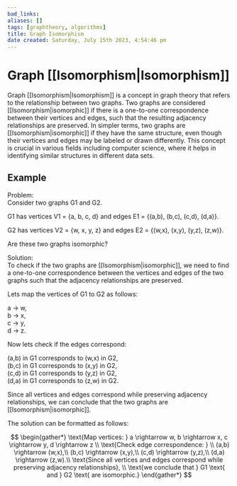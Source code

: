 ```yaml
---
bad_links: 
aliases: []
tags: [graphtheory, algorithms]
title: Graph Isomorphism
date created: Saturday, July 15th 2023, 4:54:46 pm
---
```

# Graph [[Isomorphism|Isomorphism]]

Graph [[Isomorphism|Isomorphism]] is a concept in graph theory that refers to the relationship between two graphs. Two graphs are considered [[Isomorphism|isomorphic]] if there is a one-to-one correspondence between their vertices and edges, such that the resulting adjacency relationships are preserved. In simpler terms, two graphs are [[Isomorphism|isomorphic]] if they have the same structure, even though their vertices and edges may be labeled or drawn differently. This concept is crucial in various fields including computer science, where it helps in identifying similar structures in different data sets.

## Example

Problem:  
Consider two graphs G1 and G2.

G1 has vertices V1 = {a, b, c, d} and edges E1 = {(a,b), (b,c), (c,d), (d,a)}.

G2 has vertices V2 = {w, x, y, z} and edges E2 = {(w,x), (x,y), (y,z), (z,w)}.

Are these two graphs isomorphic?

Solution:  
To check if the two graphs are [[Isomorphism|isomorphic]], we need to find a one-to-one correspondence between the vertices and edges of the two graphs such that the adjacency relationships are preserved.

Lets map the vertices of G1 to G2 as follows:

a -> w,  
b -> x,  
c -> y,  
d -> z.

Now lets check if the edges correspond:

(a,b) in G1 corresponds to (w,x) in G2,  
(b,c) in G1 corresponds to (x,y) in G2,  
(c,d) in G1 corresponds to (y,z) in G2,  
(d,a) in G1 corresponds to (z,w) in G2.

Since all vertices and edges correspond while preserving adjacency relationships, we can conclude that the two graphs are [[Isomorphism|isomorphic]].

The solution can be formatted as follows:

$$
\begin{gather*} 
\text{Map vertices: } a \rightarrow w, b \rightarrow x, c \rightarrow y, d \rightarrow z \\
\text{Check edge correspondence: } \\
(a,b) \rightarrow (w,x),\\
(b,c) \rightarrow (x,y),\\
(c,d) \rightarrow (y,z),\\
(d,a) \rightarrow (z,w).\\
\text{Since all vertices and edges correspond while preserving adjacency relationships}, \\
\text{we conclude that } G1 \text{ and } G2 \text{ are isomorphic.}
\end{gather*}
$$
